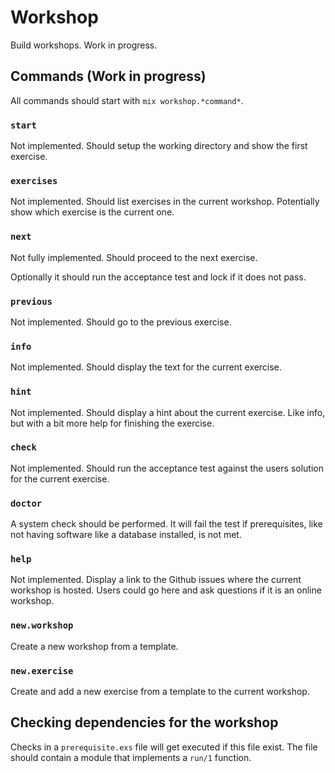 Workshop
========
Build workshops. Work in progress.

Commands (Work in progress)
---------------------------
All commands should start with `mix workshop.*command*`.

### `start`
Not implemented. Should setup the working directory and show the first exercise.

### `exercises`
Not implemented. Should list exercises in the current workshop. Potentially show which exercise is the current one.

### `next`
Not fully implemented. Should proceed to the next exercise.

Optionally it should run the acceptance test and lock if it does not pass.

### `previous`
Not implemented. Should go to the previous exercise.

### `info`
Not implemented. Should display the text for the current exercise.

### `hint`
Not implemented. Should display a hint about the current exercise. Like info, but with a bit more help for finishing the exercise.

### `check`
Not implemented. Should run the acceptance test against the users solution for the current exercise.

### `doctor`
A system check should be performed. It will fail the test if prerequisites, like not having software like a database installed, is not met.

### `help`
Not implemented. Display a link to the Github issues where the current workshop is hosted. Users could go here and ask questions if it is an online workshop.

### `new.workshop`
Create a new workshop from a template.

### `new.exercise`
Create and add a new exercise from a template to the current workshop.

Checking dependencies for the workshop
--------------------------------------
Checks in a `prerequisite.exs` file will get executed if this file exist. The file should contain a module that implements a `run/1` function.
